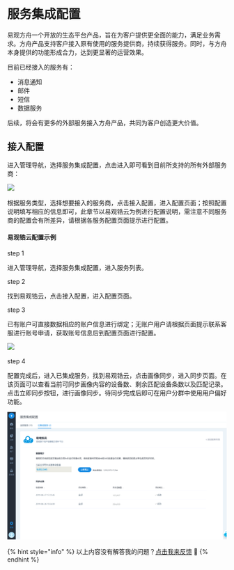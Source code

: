 # 服务集成配置

易观方舟一个开放的生态平台产品，旨在为客户提供更全面的能力，满足业务需求。方舟产品支持客户接入原有使用的服务提供商，持续获得服务。同时，与方舟本身提供的功能形成合力，达到更显著的运营效果。

目前已经接入的服务有：

* 消息通知
* 邮件
* 短信
* 数据服务

后续，将会有更多的外部服务接入方舟产品，共同为客户创造更大价值。

## 接入配置

进入管理导航，选择服务集成配置，点击进入即可看到目前所支持的所有外部服务商：

![](../../.gitbook/assets/fu-wu-pei-zhi.png)

根据服务类型，选择想要接入的服务商，点击接入配置，进入配置页面；按照配置说明填写相应的信息即可，此章节以易观锆云为例进行配置说明，需注意不同服务商的配置会有所差异，请根据各服务配置页面提示进行配置。

#### 易观锆云配置示例

step 1

进入管理导航，选择服务集成配置，进入服务列表。

step 2

找到易观锆云，点击接入配置，进入配置页面。

step 3

已有账户可直接数据相应的账户信息进行绑定；无账户用户请根据页面提示联系客服进行账号申请，获取账号信息后到配置页面进行配置。

![](../../.gitbook/assets/gao-yun-pei-zhi.png)

step 4

配置完成后，进入已集成服务，找到易观锆云，点击画像同步，进入同步页面。在该页面可以查看当前可同步画像内容的设备数、剩余匹配设备条数以及匹配记录。点击立即同步按钮，进行画像同步。待同步完成后即可在用户分群中使用用户偏好功能。

![](../../.gitbook/assets/image%20%2873%29.png)



{% hint style="info" %}
以上内容没有解答我的问题？[点击我来反馈](https://support.qq.com/products/118522/) 🚀
{% endhint %}

